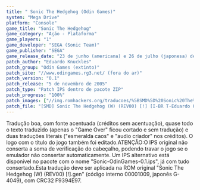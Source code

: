 ```yaml
---
title: " Sonic The Hedgehog (Odin Games)"
system: "Mega Drive"
platform: "Console"
game_title: "Sonic The Hedgehog"
game_category: "Ação - Plataforma"
game_players: "1"
game_developer: "SEGA (Sonic Team)"
game_publisher: "SEGA"
game_release_date: "23 de junho (americana) e 26 de julho (japonesa) de 1991"
patch_author: "Eduardo Knuckles"
patch_group: "Odin Games (extinto)"
patch_site: "//www.odingames.rg3.net/ (fora do ar)"
patch_version: "0.1"
patch_release: "5 de novembro de 2005"
patch_type: "Patch IPS dentro de pacote ZIP"
patch_progress: "100%"
patch_images: ["//img.romhackers.org/traducoes/%5BSMD%5D%20Sonic%20The%20Hedgehog%20-%20Odin%20Games%20-%201.png","//img.romhackers.org/traducoes/%5BSMD%5D%20Sonic%20The%20Hedgehog%20-%20Odin%20Games%20-%202.png","//img.romhackers.org/traducoes/%5BSMD%5D%20Sonic%20The%20Hedgehog%20-%20Odin%20Games%20-%203.png"]
patch_file: "[SMD] Sonic The Hedgehog (W) (REV00) [!] [I-BR T-Eduardo Knuckles G-Odin Games V-0.1 P-100% A-2005].zip"
---
```

Tradução boa, com fonte acentuada (créditos sem acentuação), quase todo o texto traduzido (apenas o "Game Over" ficou cortado e sem tradução) e duas traduções literais ("esmeralda caos" e "audio criador" nos créditos). O logo com o título do jogo também foi editado.ATENÇÃO:O IPS original não conserta a soma de verificação do cabeçalho, podendo travar o jogo se o emulador não consertar automaticamente. Um IPS alternativo está disponível no pacote com o nome "Sonic-OdinGames-0.1.ips", já com tudo consertado.Esta tradução deve ser aplicada na ROM original "Sonic The Hedgehog (W) (REV00) [!].gen" (código interno 00001009, japonês G-4049), com CRC32 F9394E97.